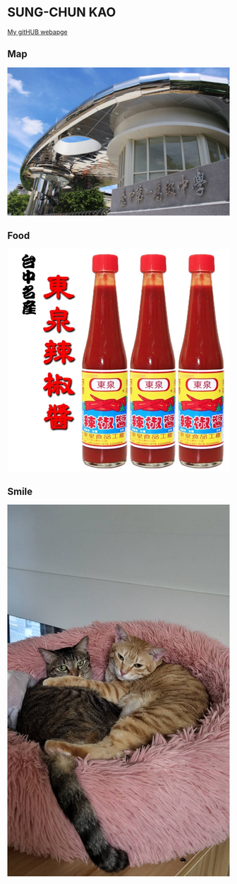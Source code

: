 # SUNG-CHUN KAO
[My gitHUB webapge](https://hankkao123.github.io/hankdd123.github.io/)
## Map
![image](https://github.com/hankkao123/113-statistics2/blob/main/599224746.jpg)
## Food
![image](https://github.com/hankkao123/113-statistics2/blob/main/38120f603e4dbcc6d9720d71b7b6f206.jpg)
## Smile
![image](https://github.com/hankkao123/113-statistics2/blob/main/IMG_9071.JPG)
